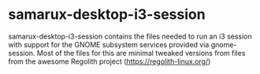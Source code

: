 # samarux-desktop-i3-session

samarux-desktop-i3-session contains the files needed to run an i3 session with support
for the GNOME subsystem services provided via gnome-session.
Most of the files for this are minimal tweaked versions from files
from the awesome Regolith project (https://regolith-linux.org/)

